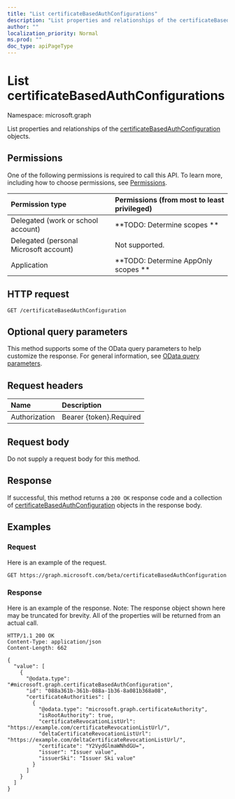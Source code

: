 ```yaml
---
title: "List certificateBasedAuthConfigurations"
description: "List properties and relationships of the certificateBasedAuthConfiguration objects."
author: ""
localization_priority: Normal
ms.prod: ""
doc_type: apiPageType
---
```


# List certificateBasedAuthConfigurations

Namespace: microsoft.graph

List properties and relationships of the [certificateBasedAuthConfiguration](../resources/certificatebasedauthconfiguration.md) objects.

## Permissions
One of the following permissions is required to call this API. To learn more, including how to choose permissions, see [Permissions](/concepts/permissions-reference.md).

|Permission type|Permissions (from most to least privileged)|
|:---|:---|
|Delegated (work or school account)|**TODO: Determine scopes **|
|Delegated (personal Microsoft account)|Not supported.|
|Application|**TODO: Determine AppOnly scopes **|

## HTTP request
<!-- {
  "blockType": "ignored"
}
-->
``` http
GET /certificateBasedAuthConfiguration
```

## Optional query parameters
This method supports some of the OData query parameters to help customize the response. For general information, see [OData query parameters](/graph/query-parameters).

## Request headers
|Name|Description|
|:---|:---|
|Authorization|Bearer {token}.Required|

## Request body
Do not supply a request body for this method.

## Response
If successful, this method returns a `200 OK` response code and a collection of [certificateBasedAuthConfiguration](../resources/certificatebasedauthconfiguration.md) objects in the response body.

## Examples

### Request
Here is an example of the request.
<!-- {
  "blockType": "request",
  "name": "get_certificatebasedauthconfiguration"
}
-->
``` http
GET https://graph.microsoft.com/beta/certificateBasedAuthConfiguration
```

### Response
Here is an example of the response. Note: The response object shown here may be truncated for brevity. All of the properties will be returned from an actual call.
<!-- {
  "blockType": "response",
  "truncated": true,
  "@odata.type": "collection(microsoft.graph.certificatebasedauthconfiguration)"
}
-->
``` http
HTTP/1.1 200 OK
Content-Type: application/json
Content-Length: 662

{
  "value": [
    {
      "@odata.type": "#microsoft.graph.certificateBasedAuthConfiguration",
      "id": "088a361b-361b-088a-1b36-8a081b368a08",
      "certificateAuthorities": [
        {
          "@odata.type": "microsoft.graph.certificateAuthority",
          "isRootAuthority": true,
          "certificateRevocationListUrl": "https://example.com/certificateRevocationListUrl/",
          "deltaCertificateRevocationListUrl": "https://example.com/deltaCertificateRevocationListUrl/",
          "certificate": "Y2VydGlmaWNhdGU=",
          "issuer": "Issuer value",
          "issuerSki": "Issuer Ski value"
        }
      ]
    }
  ]
}
```

